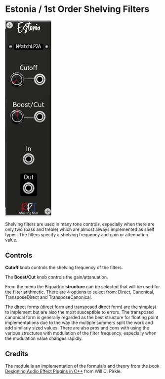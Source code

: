 # Estonia / 1st Order Shelving Filters <a name="estonia"></a>
![estonia image](./estonia.png)

Shelving filters are used in many tone controls, especially when there are only two (bass and treble)  which are almost always implemented as shelf types. The filters specify a shelving frequency and gain or attenuation value.

## Controls
**Cutoff** knob controls the shelving frequency of the filters.

The **Boost/Cut** knob controls the gain/attanuation.

From the menu the Biquadric **structure** can be selected that will be used for the filter arithmetic. There are 4 options to select from: Direct, Canonical, TransposeDirect and TransposeCanonical.

The direct forms (direct form and transposed direct form) are the simplest to implement but are also the  most susceptible to errors. The transposed canonical form is generally regarded as the best structure 
for floating point implementations due to the way the multiple summers split the work and add similarly sized values. There are also pros and cons with using the various structures with modulation  of the filter frequency, especially when the modulation value changes rapidly. 

## Credits
The module is an implementation of the formula's and theory from the book [Designing Audio Effect Plugins in C++](https://www.amazon.co.uk/Designing-Software-Synthesizer-Plugins-Audio/dp/0367510464) from Will C. Pirkle.